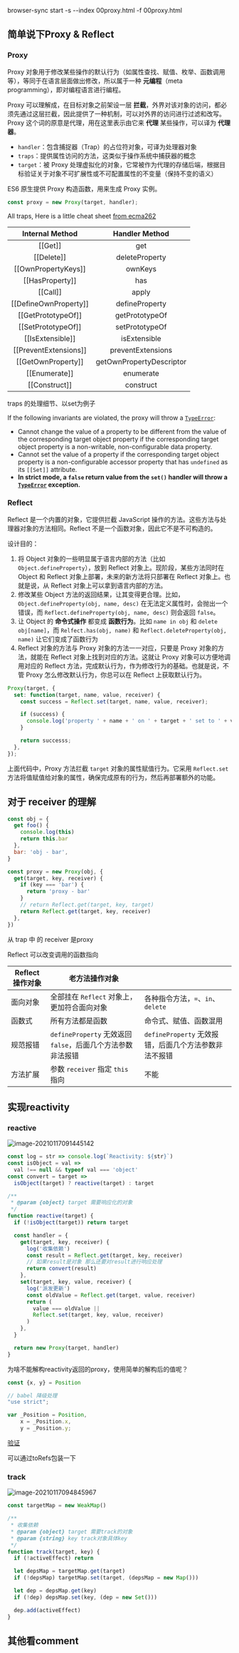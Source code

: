 browser-sync start -s --index 00proxy.html -f 00proxy.html



## 简单说下Proxy & Reflect

### Proxy

Proxy 对象用于修改某些操作的默认行为（如属性查找、赋值、枚举、函数调用等），等同于在语言层面做出修改，所以属于一种 **元编程**（meta programming），即对编程语言进行编程。

Proxy 可以理解成，在目标对象之前架设一层 **拦截**，外界对该对象的访问，都必须先通过这层拦截，因此提供了一种机制，可以对外界的访问进行过滤和改写。Proxy 这个词的原意是代理，用在这里表示由它来 **代理** 某些操作，可以译为 **代理器**。

- `handler`：包含捕捉器（Trap）的占位符对象，可译为处理器对象
- `traps`：提供属性访问的方法，这类似于操作系统中捕获器的概念
- `target`：被 Proxy 处理虚拟化的对象，它常被作为代理的存储后端，根据目标验证关于对象不可扩展性或不可配置属性的不变量（保持不变的语义）

ES6 原生提供 Proxy 构造函数，用来生成 Proxy 实例。

```js
const proxy = new Proxy(target, handler);
```

 All traps,  Here is a little cheat sheet [from ecma262](https://tc39.es/ecma262/#sec-proxy-object-internal-methods-and-internal-slots)

|    Internal Method    |      Handler Method      |
| :-------------------: | :----------------------: |
|        [[Get]]        |           get            |
|      [[Delete]]       |      deleteProperty      |
|  [[OwnPropertyKeys]]  |         ownKeys          |
|    [[HasProperty]]    |           has            |
|       [[Call]]        |          apply           |
| [[DefineOwnProperty]] |      defineProperty      |
|  [[GetPrototypeOf]]   |      getPrototypeOf      |
|  [[SetPrototypeOf]]   |      setPrototypeOf      |
|   [[IsExtensible]]    |       isExtensible       |
| [[PreventExtensions]] |    preventExtensions     |
|  [[GetOwnProperty]]   | getOwnPropertyDescriptor |
|     [[Enumerate]]     |        enumerate         |
|     [[Construct]]     |        construct         |



traps 的处理细节、以set为例子

If the following invariants are violated, the proxy will throw a [`TypeError`](https://developer.mozilla.org/en-US/docs/Web/JavaScript/Reference/Global_Objects/TypeError):

- Cannot change the value of a property to be different from the value of the corresponding target object property if the corresponding target object property is a non-writable, non-configurable data property.
- Cannot set the value of a property if the corresponding target object property is a non-configurable accessor property that has `undefined` as its `[[Set]]` attribute.
- **In strict mode, a `false` return value from the `set()` handler will throw a [`TypeError`](https://developer.mozilla.org/en-US/docs/Web/JavaScript/Reference/Global_Objects/TypeError) exception.**



### Reflect

Reflect 是一个内置的对象，它提供拦截 JavaScript 操作的方法。这些方法与处理器对象的方法相同。Reflect 不是一个函数对象，因此它不是不可构造的。

设计目的：

1. 将 Object 对象的一些明显属于语言内部的方法（比如 `Object.defineProperty`），放到 Reflect 对象上。现阶段，某些方法同时在 Object 和 Reflect 对象上部署，未来的新方法将只部署在 Reflect 对象上。也就是说，从 Reflect 对象上可以拿到语言内部的方法。
2. 修改某些 Object 方法的返回结果，让其变得更合理。比如，`Object.defineProperty(obj, name, desc)` 在无法定义属性时，会抛出一个错误，而 `Reflect.defineProperty(obj, name, desc)` 则会返回 `false`。
3. 让 Object 的 **命令式操作** 都变成 **函数行为**。比如 `name in obj` 和 `delete obj[name]`，而 `Relfect.has(obj, name)` 和 `Reflect.deleteProperty(obj, name)` 让它们变成了函数行为
4. Reflect 对象的方法与 Proxy 对象的方法一一对应，只要是 Proxy 对象的方法，就能在 Reflect 对象上找到对应的方法。这就让 Proxy 对象可以方便地调用对应的 Reflect 方法，完成默认行为，作为修改行为的基础。也就是说，不管 Proxy 怎么修改默认行为，你总可以在 Reflect 上获取默认行为。

```js
Proxy(target, {
  set: function(target, name, value, receiver) {
    const success = Reflect.set(target, name, value, receiver);

    if (success) {
      console.log('property ' + name + ' on ' + target + ' set to ' + value);
    }

    return successs;
  },
});
```

上面代码中，Proxy 方法拦截 `target` 对象的属性赋值行为。它采用 `Reflect.set` 方法将值赋值给对象的属性，确保完成原有的行为，然后再部署额外的功能。

## 对于 receiver 的理解

```js
const obj = {
  get foo() {
    console.log(this)
    return this.bar
  },
  bar: 'obj - bar',
}

const proxy = new Proxy(obj, {
  get(target, key, receiver) {
    if (key === 'bar') {
      return 'proxy - bar'
    }
    // return Reflect.get(target, key, target)
    return Reflect.get(target, key, receiver)
  },
})
```

从 trap 中 的 receiver 是proxy 

Reflect 可以改变调用的函数指向

| Reflect 操作对象 | 老方法操作对象                                              |                                                       |
| ---------------- | ----------------------------------------------------------- | ----------------------------------------------------- |
| 面向对象         | 全部挂在 `Reflect` 对象上，更加符合面向对象                 | 各种指令方法，`=`、`in`、`delete`                     |
| 函数式           | 所有方法都是函数                                            | 命令式、赋值、函数混用                                |
| 规范报错         | `defineProperty` 无效返回 `false`，后面几个方法参数非法报错 | `defineProperty` 无效报错，后面几个方法参数非法不报错 |
| 方法扩展         | 参数 `receiver` 指定 `this` 指向                            | 不能                                                  |



## 实现reactivity

### reactive

![image-20210117091445142](http://picbed.sedationh.cn/image-20210117091445142.png)

```js
const log = str => console.log(`Reactivity: ${str}`)
const isObject = val =>
  val !== null && typeof val === 'object'
const convert = target =>
  isObject(target) ? reactive(target) : target

/**
 * @param {object} target 需要响应化的对象
 */
function reactive(target) {
  if (!isObject(target)) return target

  const handler = {
    get(target, key, receiver) {
      log('收集依赖')
      const result = Reflect.get(target, key, receiver)
      // 如果result是对象 那么还要对result进行响应处理
      return convert(result)
    },
    set(target, key, value, receiver) {
      log('派发更新')
      const oldValue = Reflect.get(target, value, receiver)
      return (
        value === oldValue ||
        Reflect.set(target, key, value, receiver)
      )
    },
  }

  return new Proxy(target, handler)
}
```



为啥不能解构reactivity返回的proxy，使用简单的解构后的值呢？

```js
const {x, y} = Position 

// babel 降级处理
"use strict";

var _Position = Position,
    x = _Position.x,
    y = _Position.y;
```

[验证](https://babeljs.io/repl#?browsers=defaults%2C%20not%20ie%2011%2C%20not%20ie_mob%2011&build=&builtIns=false&spec=false&loose=false&code_lz=MYewdgzgLgBA3gDwDQwJ4F8YF4YAUQQCWUh4MQA&debug=false&forceAllTransforms=false&shippedProposals=false&circleciRepo=&evaluate=true&fileSize=false&timeTravel=false&sourceType=module&lineWrap=false&presets=env%2Ces2015-loose&prettier=false&targets=&version=7.12.12&externalPlugins=)

 可以通过toRefs包装一下

### track

![image-20210117094845967](http://picbed.sedationh.cn/image-20210117094845967.png)

```js
const targetMap = new WeakMap()

/**
 * 收集依赖
 * @param {object} target 需要track的对象
 * @param {string} key track对象具体key
 */
function track(target, key) {
  if (!activeEffect) return

  let depsMap = targetMap.get(target)
  if (!depsMap) targetMap.set(target, (depsMap = new Map()))

  let dep = depsMap.get(key)
  if (!dep) depsMap.set(key, (dep = new Set()))

  dep.add(activeEffect)
}
```



## 其他看comment

